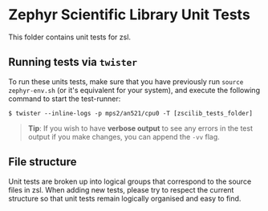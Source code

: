 # Zephyr Scientific Library Unit Tests

This folder contains unit tests for zsl.

## Running tests via `twister`

To run these units tests, make sure that you have previously run
`source zephyr-env.sh` (or it's equivalent for your system), and
execute the following command to start the test-runner:

```
$ twister --inline-logs -p mps2/an521/cpu0 -T [zscilib_tests_folder]
```

> **Tip**: If you wish to have **verbose output** to see any errors in
  the test output if you make changes, you can append the `-vv` flag.

## File structure

Unit tests are broken up into logical groups that correspond to the source
files in zsl.  When adding new tests, please try to respect the current
structure so that unit tests remain logically organised and easy to find.
